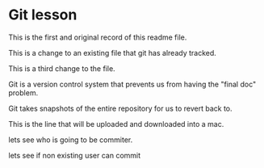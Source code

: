 # Git lesson

This is the first and original record of this readme file.

This is a change to an existing file that git has already tracked.

This is a third change to the file.

Git is a version control system that prevents us from having the "final doc" problem.

Git takes snapshots of the entire repository for us to revert back to.

This is the line that will be uploaded and downloaded into a mac.

lets see who is going to be commiter.

lets see if non existing user can commit
